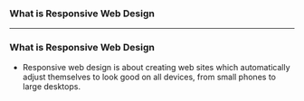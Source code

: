 ### What is Responsive Web Design

----------------------------------------

### What is Responsive Web Design

*  Responsive web design is about creating web sites which automatically adjust themselves to look good on all devices, from small phones to large desktops.
